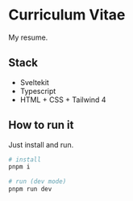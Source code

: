 # Curriculum Vitae

My resume.

## Stack

- Sveltekit
- Typescript
- HTML + CSS + Tailwind 4

## How to run it

Just install and run.

```bash
# install
pnpm i
```

```bash
# run (dev mode)
pnpm run dev
```
